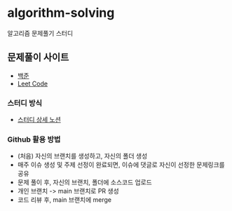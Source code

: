 # algorithm-solving
알고리즘 문제풀기 스터디

## 문제풀이 사이트
- [백준](https://www.acmicpc.net/)
- [Leet Code](https://leetcode.com/)

### 스터디 방식
- [스터디 상세 노션](https://www.notion.so/subari/6b296f5a5c6b4aa5bd2f9de0f9000ade?pvs=4)

### Github 활용 방법
- (처음) 자신의 브랜치를 생성하고, 자신의 폴더 생성
- 매주 이슈 생성 및 주제 선정이 완료되면, 이슈에 댓글로 자신이 선정한 문제링크를 공유
- 문제 풀이 후, 자신의 브랜치, 폴더에 소스코드 업로드
- 개인 브랜치 -> main 브랜치로 PR 생성
- 코드 리뷰 후, main 브랜치에 merge